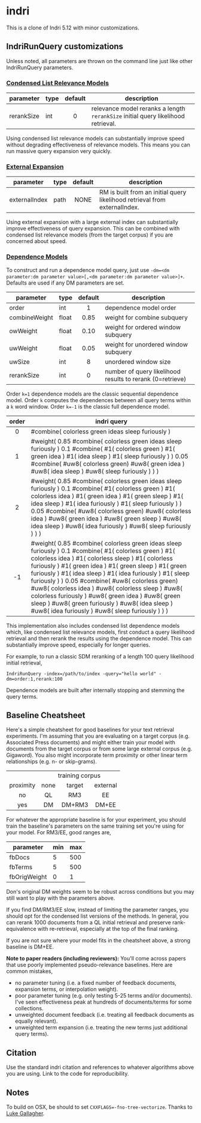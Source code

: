 indri
=====

This is a clone of Indri 5.12 with minor customizations.  

## IndriRunQuery customizations

Unless noted, all parameters are thrown on the command line just like other IndriRunQuery parameters. 

### [Condensed List Relevance Models](https://dl.acm.org/citation.cfm?id=2808194.2809491)

| parameter | type | default | description |
| --------- | ---- | :-------: | ----------- |
| rerankSize | int | 0 | relevance model reranks a length `rerankSize` initial query likelihood retrieval.  |

Using condensed list relevance models can substantially improve speed without degrading effectiveness of relevance models.  This means you can run massive query expansion very quickly.

### [External Expansion](https://dl.acm.org/citation.cfm?doid=1148170.1148200)

| parameter | type | default | description |
| --------- | ---- | :-------: | ----------- |
| externalIndex | path | NONE | RM is built from an initial query likelihood retrieval from externalIndex.  |

Using external expansion with a large external index can substantially improve effectiveness of query expansion.  This can be combined with condensed list relevance models (from the target corpus) if you are concerned about speed.  

### [Dependence Models](https://doi.org/10.1145/1076034.1076115)

To construct and run a dependence model query, just use `-dm=<dm parameter:dm parameter value>[,<dm parameter:dm parameter value>]+`.  Defaults are used if any DM parameters are set.

| parameter | type | default | description |
| --------- | ---- | :-------: | ----------- |
| order | int | 1 | dependence model order |
| combineWeight | float | 0.85 | weight for combine subquery |
| owWeight | float | 0.10 | weight for ordered window subquery |
| uwWeight | float | 0.05 | weight for unordered window subquery |
| uwSize | int | 8 | unordered window size |
| rerankSize | int | 0 | number of query likelihood results to rerank (0=retrieve) |

Order `k=1` dependence models are the classic sequential dependence model.  Order `k` computes the dependences between all query terms within a `k` word window.  Order `k=-1` is the classic full dependence model.  



|order| indri query |
|:-----:| ----------- |
| 0 | #combine( colorless green ideas sleep furiously ) | 
| 1 | #weight( 0.85 #combine( colorless green ideas sleep furiously ) 0.1 #combine( #1( colorless green ) #1( green idea ) #1( idea sleep ) #1( sleep furiously ) ) 0.05 #combine( #uw8( colorless green) #uw8( green idea ) #uw8( idea sleep ) #uw8( sleep furiously ) ) ) | 
| 2 | #weight( 0.85 #combine( colorless green ideas sleep furiously ) 0.1 #combine( #1( colorless green ) #1( colorless idea ) #1( green idea ) #1( green sleep ) #1( idea sleep ) #1( idea furiously ) #1( sleep furiously ) ) 0.05 #combine( #uw8( colorless green) #uw8( colorless idea ) #uw8( green idea ) #uw8( green sleep ) #uw8( idea sleep ) #uw8( idea furiously ) #uw8( sleep furiously ) ) ) |
| -1 | #weight( 0.85 #combine( colorless green ideas sleep furiously ) 0.1 #combine( #1( colorless green ) #1( colorless idea ) #1( colorless sleep ) #1( colorless furiously ) #1( green idea ) #1( green sleep ) #1( green furiously ) #1( idea sleep ) #1( idea furiously ) #1( sleep furiously ) ) 0.05 #combine( #uw8( colorless green) #uw8( colorless idea ) #uw8( colorless sleep ) #uw8( colorless furiously ) #uw8( green idea ) #uw8( green sleep ) #uw8( green furiously ) #uw8( idea sleep ) #uw8( idea furiously ) #uw8( sleep furiously ) ) ) |

This implementation also includes condensed list dependence models which, like condensed list relevance models, first conduct a query likelihood retrieval and then rerank the results using the dependence model.  This can substantially improve speed, especially for longer queries.  


For example, to run a classic SDM reranking of a length 100 query likelihood initial retrieval,
```
IndriRunQuery -index=/path/to/index -query="hello world" -dm=order:1,rerank:100
```

Dependence models are built after internally stopping and stemming the query terms.

## Baseline Cheatsheet 

Here's a simple cheatsheet for good baselines for your text retrieval experiments.  I'm assuming that you are evaluating on a target corpus (e.g. Associated Press documents) and might either train your model with documents from the target corpus or from some large external corpus (e.g. Gigaword).  You also might incorporate term proximity or other  linear term relationships (e.g. n- or skip-grams).  

<table style="text-align:center">
  <tr>
    <td></td>
    <td colspan="3">training corpus</td>
  </tr>
  <tr>
		<td>proximity</td>
		<td>none</td>
		<td>target</td>
		<td>external</td>		
  </tr>
  <tr>
		<td>no</td>
		<td>QL</td>
		<td>RM3</td>
		<td>EE</td>		
  </tr>
  <tr>
		<td>yes</td>
		<td>DM</td>
		<td>DM+RM3</td>
		<td>DM+EE</td>		
  </tr>
</table>

For whatever the appropriate baseline is for your experiment, you should train the baseline's parameters on the same training set you're using for your model.  For RM3/EE, good ranges are,

| parameter | min | max |
| --------- | --- | --- |
| fbDocs | 5 | 500 |
| fbTerms | 5 | 500 |
| fbOrigWeight | 0 | 1 |

Don's original DM weights seem to be robust across conditions but you may still want to play with the parameters above.  

If you find DM/RM3/EE slow, instead of limiting the parameter ranges, you should opt for the condensed list versions of the methods.  In general, you can rerank 1000 documents from a QL initial retrieval and preserve rank-equivalence with re-retrieval, especially at the top of the final ranking.  

If you are not sure where your model fits in the cheatsheet above, a strong baseline is DM+EE.  

**Note to paper readers (including reviewers):** You'll come across papers that use poorly implemented pseudo-relevance baselines.  Here are common mistakes,
* no parameter tuning (i.e.  a fixed number of feedback documents, expansion terms, or interpolation weight). 
* poor parameter tuning (e.g. only testing 5-25 terms and/or documents).  I've seen effectiveness peak at hundreds of documents/terms for some collections.
* unweighted document feedback (i.e. treating all feedback documents as equally relevant).  
* unweighted term expansion (i.e. treating the new terms just additional query terms).

## Citation 

Use the standard indri citation and  references to whatever algorithms above you are using.  Link to the code for reproducibility.   

## Notes

To build on OSX, be should to set `CXXFLAGS=-fno-tree-vectorize`.  Thanks to [Luke Gallagher](https://github.com/lgrz).  

